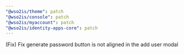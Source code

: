 ```yaml
---
"@wso2is/theme": patch
"@wso2is/console": patch
"@wso2is/myaccount": patch
"@wso2is/identity-apps-core": patch
---
```


(Fix) Fix generate password button is not aligned in the add user modal
